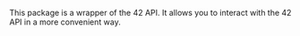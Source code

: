 This package is a wrapper of the 42 API. It allows you to interact with the 42 API in a more convenient way.
